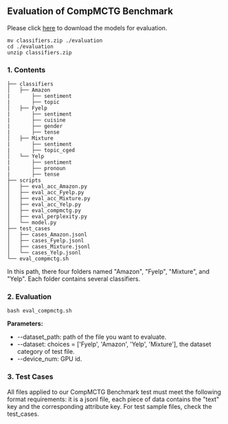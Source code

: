 ## Evaluation of CompMCTG Benchmark

Please click [here](https://pan.quark.cn/s/4d731a1697c2) to download the models for evaluation.

```shell
mv classifiers.zip ./evaluation
cd ./evaluation
unzip classifiers.zip
```

### 1. Contents

```shell
├── classifiers
│   ├── Amazon
|       ├── sentiment
|       ├── topic
│   ├── Fyelp
|       ├── sentiment
|       ├── cuisine
|       ├── gender
|       ├── tense
│   ├── Mixture
|       ├── sentiment
|       ├── topic_cged
│   └── Yelp
|       ├── sentiment
|       ├── pronoun
|       ├── tense
├── scripts
│   ├── eval_acc_Amazon.py
│   ├── eval_acc_Fyelp.py
│   ├── eval_acc_Mixture.py
│   ├── eval_acc_Yelp.py
│   ├── eval_compmctg.py
│   ├── eval_perplexity.py
│   └── model.py
├── test_cases
│   ├── cases_Amazon.jsonl
│   ├── cases_Fyelp.jsonl
│   ├── cases_Mixture.jsonl
│   └── cases_Yelp.jsonl
└── eval_compmctg.sh
```

In this path, there four folders named "Amazon", "Fyelp", "Mixture",  and "Yelp". Each folder contains several classifiers.

### 2. Evaluation

```shell
bash eval_compmctg.sh
```

**Parameters:**

- --dataset_path: path of the file you want to evaluate.
- --dataset: choices = ['Fyelp', 'Amazon', 'Yelp', 'Mixture'], the dataset category of test file.
- --device_num: GPU id.

### 3. Test Cases

All files applied to our CompMCTG Benchmark test must meet the following format requirements: it is a jsonl file, each piece of data contains the "text" key and the corresponding attribute key. For test sample files, check the test_cases.
